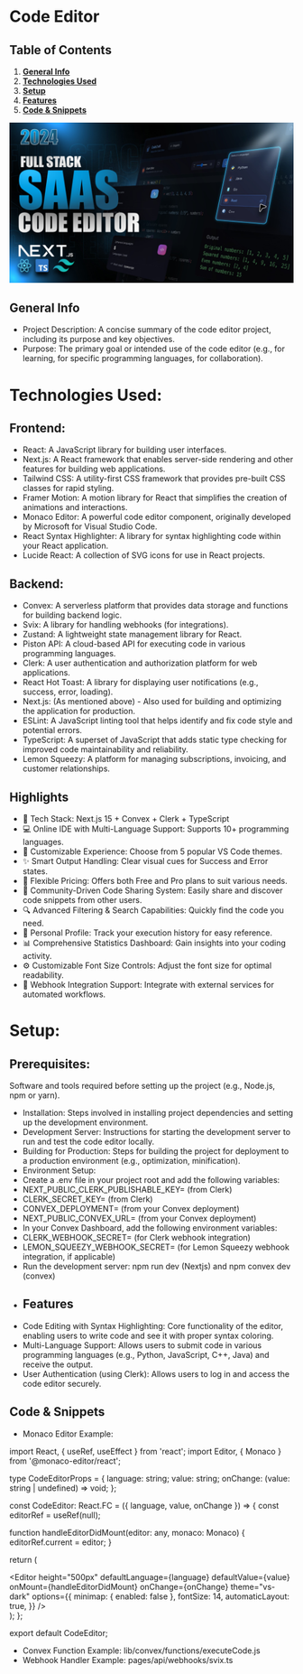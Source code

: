 # Code Editor

## Table of Contents
1. [**General Info**](#general-info)
2. [**Technologies Used**](#technologies-used)
3. [**Setup**](#setup)
4. [**Features**](#features) 
5. [**Code & Snippets**](#codesnippets)

![Demo App](/public/screenshot-for-readme.png)


## General Info
*   Project Description: A concise summary of the code editor project, including its purpose and key objectives.
*   Purpose: The primary goal or intended use of the code editor (e.g., for learning, for specific programming languages, for collaboration).

# Technologies Used:

## Frontend:

*   React: A JavaScript library for building user interfaces.
*   Next.js: A React framework that enables server-side rendering and other features for building web applications.
*   Tailwind CSS: A utility-first CSS framework that provides pre-built CSS classes for rapid styling.
*   Framer Motion: A motion library for React that simplifies the creation of animations and interactions.
*   Monaco Editor: A powerful code editor component, originally developed by Microsoft for Visual Studio Code.
*   React Syntax Highlighter: A library for syntax highlighting code within your React application.
*   Lucide React: A collection of SVG icons for use in React projects.
  
  ## Backend:
  
*   Convex: A serverless platform that provides data storage and functions for building backend logic.
*   Svix: A library for handling webhooks (for integrations).
*   Zustand: A lightweight state management library for React.
*   Piston API: A cloud-based API for executing code in various programming languages.
*   Clerk: A user authentication and authorization platform for web applications.
*   React Hot Toast: A library for displaying user notifications (e.g., success, error, loading).
*   Next.js: (As mentioned above) - Also used for building and optimizing the application for production.
*   ESLint: A JavaScript linting tool that helps identify and fix code style and potential errors.
*   TypeScript: A superset of JavaScript that adds static type checking for improved code maintainability and reliability.
*   Lemon Squeezy: A platform for managing subscriptions, invoicing, and customer relationships.
  
## Highlights
*   🚀 Tech Stack: Next.js 15 + Convex + Clerk + TypeScript
*   💻 Online IDE with Multi-Language Support: Supports 10+ programming languages.
*   🎨 Customizable Experience: Choose from 5 popular VS Code themes.
*   ✨ Smart Output Handling: Clear visual cues for Success and Error states.
*   💎 Flexible Pricing: Offers both Free and Pro plans to suit various needs.
*   🤝 Community-Driven Code Sharing System: Easily share and discover code snippets from other users.
*   🔍 Advanced Filtering & Search Capabilities: Quickly find the code you need.
*   👤 Personal Profile: Track your execution history for easy reference.
*   📊 Comprehensive Statistics Dashboard: Gain insights into your coding activity.
*   ⚙️ Customizable Font Size Controls: Adjust the font size for optimal readability.
*   🔗 Webhook Integration Support: Integrate with external services for automated workflows.
  
  # Setup:
  
  ## Prerequisites: 
  Software and tools required before setting up the project (e.g., Node.js, npm or yarn).
*   Installation: Steps involved in installing project dependencies and setting up the development environment.
*   Development Server: Instructions for starting the development server to run and test the code editor locally.
*   Building for Production: Steps for building the project for deployment to a production environment (e.g., optimization, minification).
*  Environment Setup:
*   Create a .env file in your project root and add the following variables:
*   NEXT_PUBLIC_CLERK_PUBLISHABLE_KEY= (from Clerk)
*   CLERK_SECRET_KEY= (from Clerk)
*   CONVEX_DEPLOYMENT= (from your Convex deployment)
*   NEXT_PUBLIC_CONVEX_URL= (from your Convex deployment)
*   In your Convex Dashboard, add the following environment variables:
*   CLERK_WEBHOOK_SECRET= (for Clerk webhook integration)
*   LEMON_SQUEEZY_WEBHOOK_SECRET= (for Lemon Squeezy webhook integration, if applicable)
*   Run the development server: npm run dev (Nextjs) and npm convex dev (convex)
* 
  ## Features
*  Code Editing with Syntax Highlighting: Core functionality of the editor, enabling users to write code and see it with proper syntax coloring.
*    Multi-Language Support: Allows users to submit code in various programming languages (e.g., Python, JavaScript, C++, Java) and receive the output.
*   User Authentication (using Clerk): Allows users to log in and access the code editor securely.
  
   ## Code & Snippets
*   Monaco Editor Example:

import React, { useRef, useEffect } from 'react';
import Editor, { Monaco } from '@monaco-editor/react';

type CodeEditorProps = {
  language: string;
  value: string;
  onChange: (value: string | undefined) => void;
};

const CodeEditor: React.FC<CodeEditorProps> = ({ language, value, onChange }) => {
  const editorRef = useRef(null);

  function handleEditorDidMount(editor: any, monaco: Monaco) {
    editorRef.current = editor;
  }

  return (
    <div className="h-full w-full rounded border">
      <Editor
        height="500px"
        defaultLanguage={language}
        defaultValue={value}
        onMount={handleEditorDidMount}
        onChange={onChange}
        theme="vs-dark"
        options={{
          minimap: { enabled: false },
          fontSize: 14,
          automaticLayout: true,
        }}
      />
    </div>
  );
};

export default CodeEditor;

*   Convex Function Example:
    lib/convex/functions/executeCode.js
*   Webhook Handler Example:
    pages/api/webhooks/svix.ts
